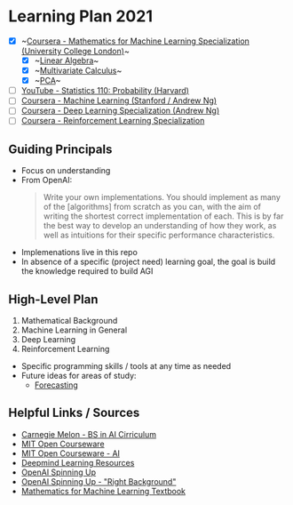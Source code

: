 # Learning Plan 2021

- [x] ~[Coursera - Mathematics for Machine Learning Specialization (University College London)](https://www.coursera.org/specializations/mathematics-machine-learning)~
  - [x] ~[Linear Algebra](https://www.coursera.org/learn/linear-algebra-machine-learning)~
  - [x] ~[Multivariate Calculus](https://www.coursera.org/learn/multivariate-calculus-machine-learning)~
  - [x] ~[PCA](https://www.coursera.org/learn/pca-machine-learning)~
- [ ] [YouTube - Statistics 110: Probability (Harvard)](https://www.youtube.com/playlist?list=PL2SOU6wwxB0uwwH80KTQ6ht66KWxbzTIo)
- [ ] [Coursera - Machine Learning (Stanford / Andrew Ng)](https://www.coursera.org/learn/machine-learning)
- [ ] [Coursera - Deep Learning Specialization (Andrew Ng)](https://www.coursera.org/specializations/deep-learning)
- [ ] [Coursera - Reinforcement Learning Specialization](https://www.coursera.org/specializations/reinforcement-learning)

## Guiding Principals

 - Focus on understanding
 - From OpenAI:
   > Write your own implementations. You should implement as many of the [algorithms] from scratch as you can, with the aim of writing the shortest correct implementation of each. This is by far the best way to develop an understanding of how they work, as well as intuitions for their specific performance characteristics.
  - Implemenations live in this repo
  - In absence of a specific (project need) learning goal, the goal is build the knowledge required to build AGI

## High-Level Plan

 1. Mathematical Background
 2. Machine Learning in General
 3. Deep Learning
 4. Reinforcement Learning

 - Specific programming skills / tools at any time as needed
 - Future ideas for areas of study:
   - [Forecasting](https://otexts.com/fpp2/)

## Helpful Links / Sources
 - [Carnegie Melon - BS in AI Cirriculum](https://www.cs.cmu.edu/bs-in-artificial-intelligence/curriculum)
 - [MIT Open Courseware](https://ocw.mit.edu/)
 - [MIT Open Courseware - AI](https://ocw.mit.edu/courses/find-by-topic/#cat=engineering&subcat=computerscience&spec=artificialintelligence)
 - [Deepmind Learning Resources](https://deepmind.com/learning-resources)
 - [OpenAI Spinning Up](https://spinningup.openai.com/en/latest/)
 - [OpenAI Spinning Up - "Right Background"](https://spinningup.openai.com/en/latest/spinningup/spinningup.html#the-right-background)
 - [Mathematics for Machine Learning Textbook](https://mml-book.github.io/)
